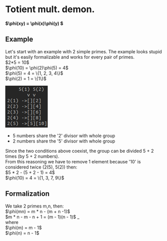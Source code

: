 # Totient mult. demon.
**$\phi(xy) = \phi(x)\phi(y) $**
## Example

<p>Let's start with an example with 2 simple primes. The example looks stupid but it's easily formalizable and works for every pair of primes.<br>
$2*5 = 10$ <br>
$\phi(10) = \phi(2)\phi(5) = 4$ <br>
$\phi(5) = 4 = \{1, 2, 3, 4\}$ <br>
$\phi(2) = 1 = \{1\}$ <br>
</p>

![Scheme](Scheme2.png)


- 5 numbers share the '2' divisor with whole group
- 2 numbers share the '5' divisor with whole group
<p>Since the two conditions above coexist, the group can be divided 5 + 2 times (by 5 + 2 numbers). <br>
From this reasoning we have to remove 1 element because '10' is considered twice (2(5), 5(2)) then: <br>
$5 * 2 - (5 + 2 - 1) = 4$ <br>
$\phi(10) = 4 = \{1, 3, 7, 9\}$ <br>
</p>

## Formalization

<p>We take 2 primes m,n, then: <br>
$\phi(mn) = m * n - (m + n -1)$ <br>
$m * n - m - n + 1 = (m - 1)(n - 1)$ _ <br>
where <br>
$\phi(m) = m - 1$ <br>
$\phi(n) = n - 1$ <br>
</p>
